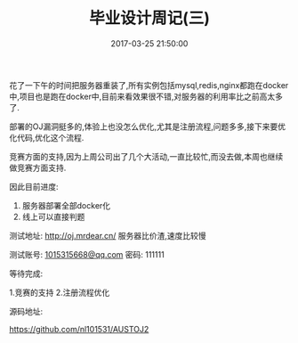 ﻿---
title: 毕业设计周记(三)
tags:
  - 毕业设计
categories: 随谈
date: 2017-03-25 21:50:00
---
花了一下午的时间把服务器重装了,所有实例包括mysql,redis,nginx都跑在docker中,项目也是跑在docker中,目前来看效果很不错,对服务器的利用率比之前高太多了.

部署的OJ漏洞挺多的,体验上也没怎么优化,尤其是注册流程,问题多多,接下来要优化代码,优化这个流程.

竞赛方面的支持,因为上周公司出了几个大活动,一直比较忙,而没去做,本周也继续做竞赛方面支持.

因此目前进度:

1. 服务器部署全部docker化
2. 线上可以直接判题

测试地址:  http://oj.mrdear.cn/    服务器比价渣,速度比较慢

测试账号:   1015315668@qq.com    密码: 111111

等待完成:

1.竞赛的支持
2.注册流程优化

源码地址:

https://github.com/nl101531/AUSTOJ2
